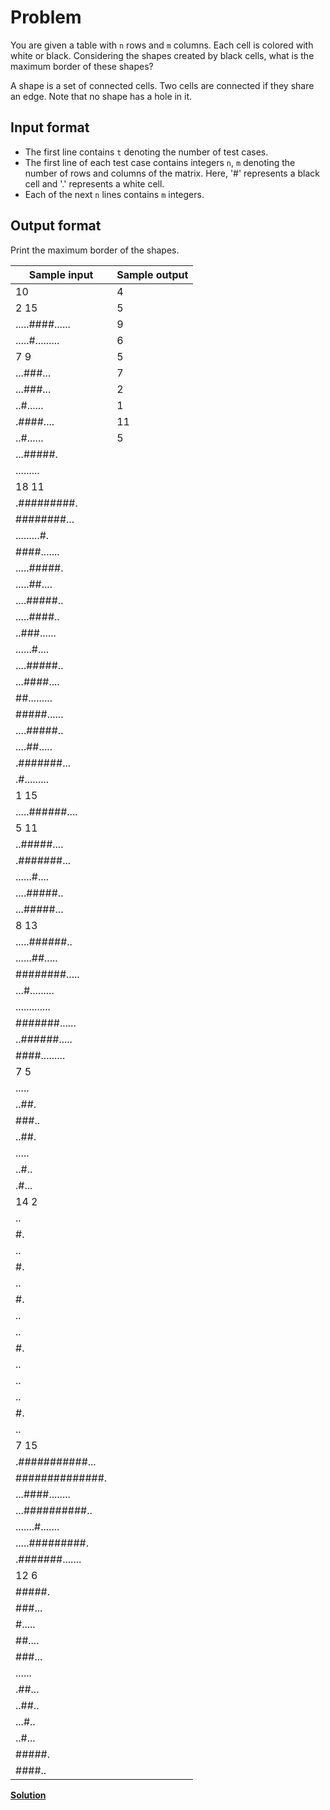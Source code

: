 # Problem
You are given a table with `n` rows and `m` columns. Each cell is colored with white or black. Considering the shapes created by black cells, what is the maximum border of these shapes?

A shape is a set of connected cells. Two cells are connected if they share an edge. Note that no shape has a hole in it.

## Input format

- The first line contains `t` denoting the number of test cases.
- The first line of each test case contains integers `n`, `m`
 denoting the number of rows and columns of the matrix. Here, '#' represents a black cell and '.' represents a white cell. 
- Each of the next `n` lines contains `m` integers.

## Output format

Print the maximum border of the shapes.

| Sample input | Sample output |
|---|---|
| 10 | 4 | 
| 2 15 | 5 | 
| .....####...... | 9 |  
| .....#......... | 6 | 
| 7 9 | 5 | 
| ...###... | 7 |  
| ...###... | 2 | 
| ..#...... | 1 | 
| .####.... | 11 | 
| ..#...... | 5 | 
| ...#####. |  | 
| ......... |  | 
| 18 11 |  | 
| .#########. | |  
| ########... | | 
| .........#. | |  
| ####....... | |  
| .....#####. | |  
| .....##.... | |  
| ....#####.. | |  
| .....####.. | |  
| ..###...... | |  
| ......#.... | |  
| ....#####.. | |  
| ...####.... | |  
| ##......... | |  
| #####...... | |  
| ....#####.. | |  
| ....##..... | |  
| .#######... | |  
| .#......... | |  
| 1 15 | | 
| .....######.... | |  
| 5 11 | | 
| ..#####.... | |  
| .#######... | |  
| ......#.... | |  
| ....#####.. | |  
| ...#####... | |  
| 8 13 | |  
| .....######.. | |  
| ......##..... | |  
| ########..... | |  
| ...#......... | |  
| ............. | |  
| #######...... | |  
| ..######..... | |  
| ####......... | |  
| 7 5 | |  
| ..... | |  
| ..##. | |  
| ###.. | |  
| ..##. | |  
| ..... | |  
| ..#.. | |  
| .#... | |  
| 14 2 | |  
| .. | |  
| #. | |  
| .. | |  
| #. | |  
| .. | |  
| #. | |  
| .. | |  
| .. | |  
| #. | |  
| .. | |  
| .. | |  
| .. | |  
| #. | |  
| .. | |  
| 7 15 | | 
| .###########... | |  
| ##############. | |  
| ...####........ | |  
| ...##########.. | |  
| .......#....... | |  
| .....#########. | |  
| .#######....... | |  
| 12 6 | | 
| #####. | | 
| ###... | |  
| #..... | |  
| ##.... | |  
| ###... | |  
| ...... | |  
| .##... | |  
| ..##.. | |  
| ...#.. | |  
| ..#... | |  
| #####. | |  
| ####.. | |  

[**Solution**](maximum_borders.py)